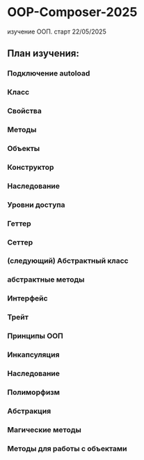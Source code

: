 # OOP-Composer-2025
изучение ООП. старт 22/05/2025

## План изучения:
### Подключение autoload
### Класс
### Свойства
### Методы
### Объекты
### Конструктор
### Наследование
### Уровни доступа
### Геттер
### Сеттер
### (следующий) Абстрактный класс
### абстрактные методы
### Интерфейс
### Трейт
### Принципы ООП
### Инкапсуляция
### Наследование
### Полиморфизм
### Абстракция
### Магические методы
### Методы для работы с объектами